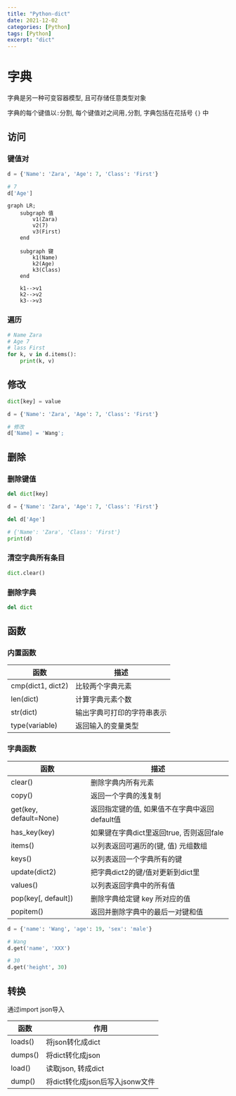 ```yaml
---
title: "Python-dict"
date: 2021-12-02
categories: [Python]
tags: [Python]
excerpt: "dict"
---
```


# 字典

字典是另一种可变容器模型, 且可存储任意类型对象

字典的每个键值以`:`分割, 每个键值对之间用`,`分割, 字典包括在花括号 `{}` 中

## 访问

### 键值对

```py
d = {'Name': 'Zara', 'Age': 7, 'Class': 'First'}

# 7
d['Age']
```

```mermaid
graph LR;
    subgraph 值
        v1(Zara)
        v2(7)
        v3(First)
    end

    subgraph 键
        k1(Name)
        k2(Age)
        k3(Class)
    end

    k1-->v1
    k2-->v2
    k3-->v3
```

### 遍历

```py
# Name Zara
# Age 7      
# lass First
for k, v in d.items():
    print(k, v)
```

## 修改

```py
dict[key] = value
```

```py
d = {'Name': 'Zara', 'Age': 7, 'Class': 'First'}

# 修改
d['Name] = 'Wang';
```

## 删除

### 删除键值

```py
del dict[key]
```

```py
d = {'Name': 'Zara', 'Age': 7, 'Class': 'First'}

del d['Age']

# {'Name': 'Zara', 'Class': 'First'}
print(d)
```

### 清空字典所有条目

```py
dict.clear()
```

### 删除字典

```py
del dict
```

## 函数

### 内置函数

| 函数              | 描述                     |
| ----------------- | ----------------------- |
| cmp(dict1, dict2) | 比较两个字典元素          |
| len(dict)         | 计算字典元素个数          |
| str(dict)         | 输出字典可打印的字符串表示 |
| type(variable)    | 返回输入的变量类型        |

### 字典函数

| 函数                   | 描述                                        |
| ---------------------- | ------------------------------------------ |
| clear()                | 删除字典内所有元素                           |
| copy()                 | 返回一个字典的浅复制                         |
| get(key, default=None) | 返回指定键的值, 如果值不在字典中返回default值 |
| has_key(key)           | 如果键在字典dict里返回true, 否则返回fale     |
| items()                | 以列表返回可遍历的(键, 值) 元组数组          |
| keys()                 | 以列表返回一个字典所有的键                   |
| update(dict2)          | 把字典dict2的键/值对更新到dict里             |
| values()               | 以列表返回字典中的所有值                     |
| pop(key[, default])    | 删除字典给定键 key 所对应的值                |
| popitem()              | 返回并删除字典中的最后一对键和值              |

```py
d = {'name': 'Wang', 'age': 19, 'sex': 'male'}

# Wang
d.get('name', 'XXX')

# 30
d.get('height', 30)
```

## 转换

通过import json导入

| 函数    | 作用                           |
| ------- | ----------------------------- |
| loads() | 将json转化成dict               |
| dumps() | 将dict转化成json               |
| load()  | 读取json, 转成dict             |
| dump()  | 将dict转化成json后写入jsonw文件 |